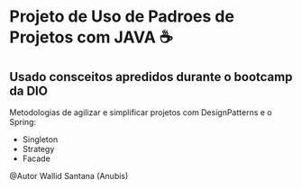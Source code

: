 # Projeto de Uso de Padroes de Projetos com JAVA :coffee:

## Usado consceitos apredidos durante o bootcamp da DIO

Metodologias de agilizar e simplificar projetos com DesignPatterns e o Spring:

* Singleton
* Strategy
* Facade

@Autor Wallid Santana (Anubis)